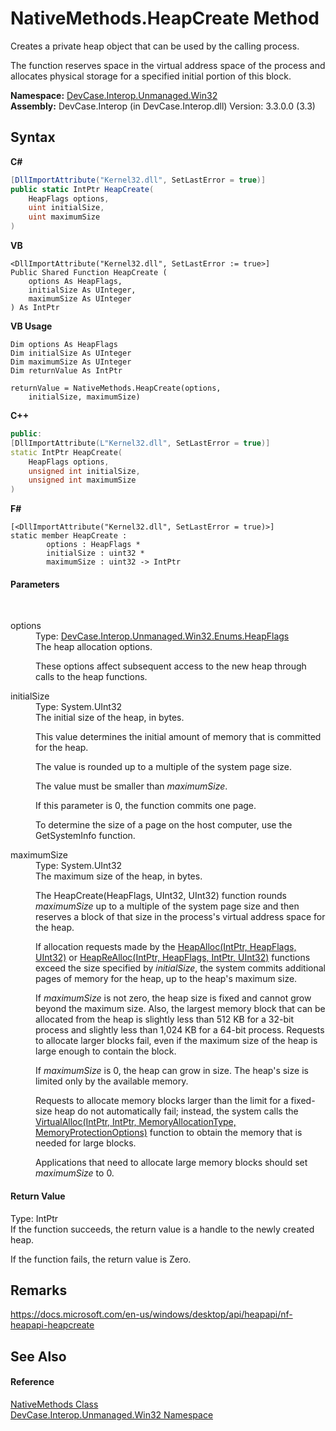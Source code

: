 # NativeMethods.HeapCreate Method 
 

Creates a private heap object that can be used by the calling process. 

 The function reserves space in the virtual address space of the process and allocates physical storage for a specified initial portion of this block.

**Namespace:**&nbsp;<a href="N_DevCase_Interop_Unmanaged_Win32">DevCase.Interop.Unmanaged.Win32</a><br />**Assembly:**&nbsp;DevCase.Interop (in DevCase.Interop.dll) Version: 3.3.0.0 (3.3)

## Syntax

**C#**<br />
``` C#
[DllImportAttribute("Kernel32.dll", SetLastError = true)]
public static IntPtr HeapCreate(
	HeapFlags options,
	uint initialSize,
	uint maximumSize
)
```

**VB**<br />
``` VB
<DllImportAttribute("Kernel32.dll", SetLastError := true>]
Public Shared Function HeapCreate ( 
	options As HeapFlags,
	initialSize As UInteger,
	maximumSize As UInteger
) As IntPtr
```

**VB Usage**<br />
``` VB Usage
Dim options As HeapFlags
Dim initialSize As UInteger
Dim maximumSize As UInteger
Dim returnValue As IntPtr

returnValue = NativeMethods.HeapCreate(options, 
	initialSize, maximumSize)
```

**C++**<br />
``` C++
public:
[DllImportAttribute(L"Kernel32.dll", SetLastError = true)]
static IntPtr HeapCreate(
	HeapFlags options, 
	unsigned int initialSize, 
	unsigned int maximumSize
)
```

**F#**<br />
``` F#
[<DllImportAttribute("Kernel32.dll", SetLastError = true)>]
static member HeapCreate : 
        options : HeapFlags * 
        initialSize : uint32 * 
        maximumSize : uint32 -> IntPtr 

```


#### Parameters
&nbsp;<dl><dt>options</dt><dd>Type: <a href="T_DevCase_Interop_Unmanaged_Win32_Enums_HeapFlags">DevCase.Interop.Unmanaged.Win32.Enums.HeapFlags</a><br />The heap allocation options. 

 These options affect subsequent access to the new heap through calls to the heap functions.</dd><dt>initialSize</dt><dd>Type: System.UInt32<br />The initial size of the heap, in bytes. 

 This value determines the initial amount of memory that is committed for the heap. 

 The value is rounded up to a multiple of the system page size. 

 The value must be smaller than *maximumSize*. 

 If this parameter is 0, the function commits one page. 

 To determine the size of a page on the host computer, use the GetSystemInfo function.</dd><dt>maximumSize</dt><dd>Type: System.UInt32<br />The maximum size of the heap, in bytes. 

 The HeapCreate(HeapFlags, UInt32, UInt32) function rounds *maximumSize* up to a multiple of the system page size and then reserves a block of that size in the process's virtual address space for the heap. 

 If allocation requests made by the <a href="M_DevCase_Interop_Unmanaged_Win32_NativeMethods_HeapAlloc">HeapAlloc(IntPtr, HeapFlags, UInt32)</a> or <a href="M_DevCase_Interop_Unmanaged_Win32_NativeMethods_HeapReAlloc">HeapReAlloc(IntPtr, HeapFlags, IntPtr, UInt32)</a> functions exceed the size specified by *initialSize*, the system commits additional pages of memory for the heap, up to the heap's maximum size. 

 If *maximumSize* is not zero, the heap size is fixed and cannot grow beyond the maximum size. Also, the largest memory block that can be allocated from the heap is slightly less than 512 KB for a 32-bit process and slightly less than 1,024 KB for a 64-bit process. Requests to allocate larger blocks fail, even if the maximum size of the heap is large enough to contain the block. 

 If *maximumSize* is 0, the heap can grow in size. The heap's size is limited only by the available memory. 

 Requests to allocate memory blocks larger than the limit for a fixed-size heap do not automatically fail; instead, the system calls the <a href="M_DevCase_Interop_Unmanaged_Win32_NativeMethods_VirtualAlloc">VirtualAlloc(IntPtr, IntPtr, MemoryAllocationType, MemoryProtectionOptions)</a> function to obtain the memory that is needed for large blocks. 

 Applications that need to allocate large memory blocks should set *maximumSize* to 0.</dd></dl>

#### Return Value
Type: IntPtr<br />If the function succeeds, the return value is a handle to the newly created heap. 

 If the function fails, the return value is Zero.

## Remarks
<a href="https://docs.microsoft.com/en-us/windows/desktop/api/heapapi/nf-heapapi-heapcreate" target="_blank">https://docs.microsoft.com/en-us/windows/desktop/api/heapapi/nf-heapapi-heapcreate</a>

## See Also


#### Reference
<a href="T_DevCase_Interop_Unmanaged_Win32_NativeMethods">NativeMethods Class</a><br /><a href="N_DevCase_Interop_Unmanaged_Win32">DevCase.Interop.Unmanaged.Win32 Namespace</a><br />
